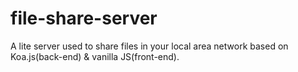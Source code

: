 # file-share-server

A lite server used to share files in your local area network based on Koa.js(back-end) &amp; vanilla JS(front-end).
